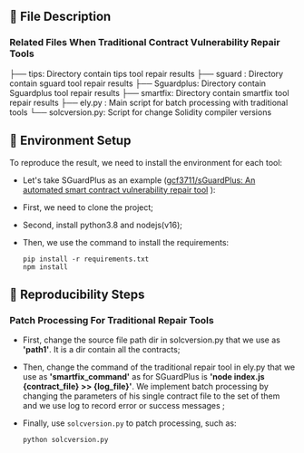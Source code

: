 ## 📁 File Description

### Related Files When Traditional Contract Vulnerability Repair  Tools
├── tips: Directory contain tips tool repair results
├── sguard : Directory contain sguard tool repair results
├── Sguardplus: Directory contain Sguardplus tool repair results
├── smartfix: Directory contain smartfix tool repair results
├── ely.py : Main script for batch processing with traditional tools
└── solcversion.py: Script for change Solidity compiler versions

## 📄 Environment Setup

To reproduce the result, we need to install the environment for each tool:

- Let's take SGuardPlus as an example ([gcf3711/sGuardPlus: An automated smart contract vulnerability repair tool](https://github.com/gcf3711/sGuardPlus) ): 

- First, we need to clone the project;

- Second, install python3.8 and nodejs(v16);

- Then, we use the command to install the requirements:

  ```
  pip install -r requirements.txt
  npm install
  ```

## 🔁 Reproducibility Steps

### Patch Processing For Traditional Repair  Tools

- First, change the source file path dir in solcversion.py that we use as **'path1'**. It is a dir contain all the contracts;

- Then, change the command of the traditional repair tool in ely.py that we use as **'smartfix_command'** as for SGuardPlus is **'node index.js {contract_file} >> {log_file}'**. We implement batch processing by changing the parameters of his single contract file to the set of them and we use log to record error or success messages ;

- Finally, use `solcversion.py` to patch processing, such as:

    ```bash
    python solcversion.py
    ```

